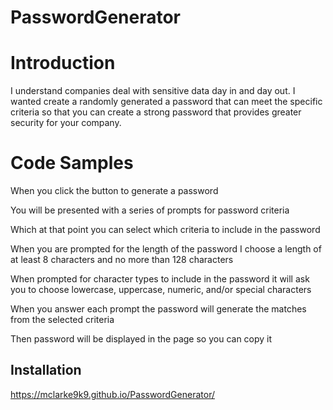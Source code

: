 # PasswordGenerator

# Introduction
I understand companies deal with sensitive data day in and day out. I wanted create a randomly generated a password that can meet the specific criteria so that you can create a strong password that provides greater security for your company.

# Code Samples
When you click the button to generate a password

You will be presented with a series of prompts for password criteria

Which at that point you can select which criteria to include in the password

When you are prompted for the length of the password I choose a length of at least 8 characters and no more than 128 characters

When prompted for character types to include in the password it will ask you to choose lowercase, uppercase, numeric, and/or special characters

When you answer each prompt the password will generate the matches from the selected criteria

Then password will be displayed in the page so you can copy it

## Installation
https://mclarke9k9.github.io/PasswordGenerator/
